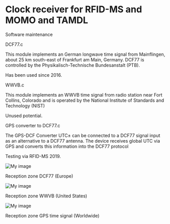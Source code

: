 ﻿# Clock receiver for RFID-MS and MOMO and TAMDL
Software maintenance

DCF77.c

This module implements an German longwave time signal from Mainflingen,
about 25 km south-east of Frankfurt am Main, Germany.
DCF77 is controlled by the Physikalisch-Technische Bundesanstalt (PTB).

Has been used since 2016.

WWVB.c

This module implements an WWVB time signal from radio station near Fort Collins,
Colorado and is operated by the National Institute of Standards and Technology (NIST)

Unused potential. 

GPS converter to DCF77.c

The GPS-DCF Converter UTC± can be connected to a DCF77 signal input as an alternative to a DCF77 antenna.
The device receives global UTC via GPS and converts this information into the DCF77 protocol

Testing via RFID-MS 2019.

![My image](https://github.com/peterloes/clock_receiver/blob/master/Getting_Started_Tutorial/4_dcf77_range.jpg)

Reception zone DCF77 (Europe)

![My image](https://github.com/peterloes/clock_receiver/blob/master/Getting_Started_Tutorial/5_wwvb_range.jpg)

Reception zone WWVB (United States)

![My image](https://github.com/peterloes/clock_receiver/blob/master/Getting_Started_Tutorial/1_gps_converter_dcf77.jpg)

Reception zone GPS time signal (Worldwide)
